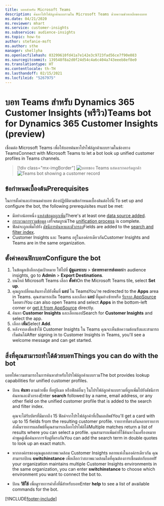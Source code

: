 ```yaml
---
title: บอทสำหรับ Microsoft Teams
description: ค้นหาโปรไฟล์ลูกค้าแบบรวมใน Microsoft Teams ด้วยความช่วยเหลือของบอท
ms.date: 04/21/2020
ms.reviewer: mhart
ms.service: customer-insights
ms.subservice: audience-insights
ms.topic: how-to
author: stefanie-msft
ms.author: sthe
manager: shellyha
ms.openlocfilehash: 03299610fd41a7e142e3c9723fad56ce7f90e083
ms.sourcegitcommit: 139548f8a2d0f24d54c4a6c404a743eeeb8ef8e0
ms.translationtype: HT
ms.contentlocale: th-TH
ms.lasthandoff: 02/15/2021
ms.locfileid: "5267975"
---
```

# <a name="teams-bot-for-dynamics-365-customer-insights-preview"></a><span data-ttu-id="218b7-103">บอท Teams สำหรับ Dynamics 365 Customer Insights (พรีวิว)</span><span class="sxs-lookup"><span data-stu-id="218b7-103">Teams bot for Dynamics 365 Customer Insights (preview)</span></span>

<span data-ttu-id="218b7-104">เชื่อมต่อ Microsoft Teams เพื่อให้บอทค้นหาโปรไฟล์ลูกค้าแบบรวมในช่องทาง Teams</span><span class="sxs-lookup"><span data-stu-id="218b7-104">Connect with Microsoft Teams to let a bot look up unified customer profiles in Teams channels.</span></span>

> [!div class="mx-imgBorder"]
> <span data-ttu-id="218b7-105">![บอทของ Teams แสดงเรกคอร์ดลูกค้า](media/teams-bot.png "บอทของ Teams แสดงเรกคอร์ดลูกค้า")</span><span class="sxs-lookup"><span data-stu-id="218b7-105">![Teams bot showing a customer record](media/teams-bot.png "Teams bot showing a customer record")</span></span>

## <a name="prerequisites"></a><span data-ttu-id="218b7-106">ข้อกำหนดเบื้องต้น</span><span class="sxs-lookup"><span data-stu-id="218b7-106">Prerequisites</span></span>

<span data-ttu-id="218b7-107">ในการตั้งค่าและกำหนดค่าบอท ต้องปฏิบัติตามข้อกำหนดเบื้องต้นต่อไปนี้:</span><span class="sxs-lookup"><span data-stu-id="218b7-107">To set up and configure the bot, the following prerequisites must be met:</span></span>

- <span data-ttu-id="218b7-108">มีอย่างน้อยหนึ่ง [แหล่งข้อมูลถูกเพิ่ม](data-sources.md)</span><span class="sxs-lookup"><span data-stu-id="218b7-108">There's at least one [data source added](data-sources.md).</span></span>
- <span data-ttu-id="218b7-109">[กระบวนการรวมข้อมูล](data-unification.md) เสร็จสมบูรณ์</span><span class="sxs-lookup"><span data-stu-id="218b7-109">The [unification process](data-unification.md) is complete.</span></span>
- <span data-ttu-id="218b7-110">ฟิลด์จะถูกเพิ่มไปยัง [ดัชนีการค้นหาและตัวกรอง](search-filter-index.md)</span><span class="sxs-lookup"><span data-stu-id="218b7-110">Fields are added to the [search and filter index](search-filter-index.md).</span></span>
- <span data-ttu-id="218b7-111">Customer Insights และ Teams อยู่ในองค์กรเดียวกัน</span><span class="sxs-lookup"><span data-stu-id="218b7-111">Customer Insights and Teams are in the same organization.</span></span>

## <a name="configure-the-bot"></a><span data-ttu-id="218b7-112">ตั้งค่าคอนฟิกบอท</span><span class="sxs-lookup"><span data-stu-id="218b7-112">Configure the bot</span></span>

1. <span data-ttu-id="218b7-113">ในข้อมูลเชิงลึกกลุ่มเป้าหมาย ให้ไปที่ **ผู้ดูแลระบบ** > **ปลายทางการส่งออก**</span><span class="sxs-lookup"><span data-stu-id="218b7-113">In audience insights, go to **Admin** > **Export Destinations**.</span></span>
1. <span data-ttu-id="218b7-114">บนไทล์ Microsoft Teams เลือก **ตั้งค่า**</span><span class="sxs-lookup"><span data-stu-id="218b7-114">On the Microsoft Teams tile, select **Set up**.</span></span>
1. <span data-ttu-id="218b7-115">คุณถูกเปลี่ยนเส้นทางไปยังพื้นที่ **แอป** ใน Teams</span><span class="sxs-lookup"><span data-stu-id="218b7-115">You're redirected to the **Apps** area in Teams.</span></span> <span data-ttu-id="218b7-116">คุณสามารถเปิด Teams และเลือก **แอป** ที่มุมล่างซ้ายหรือ [รับจาก AppSource](https://go.microsoft.com/fwlink/?linkid=2124104) โดยตรง</span><span class="sxs-lookup"><span data-stu-id="218b7-116">You can also open Teams and select **Apps** in the bottom-left corner or [get it from AppSource](https://go.microsoft.com/fwlink/?linkid=2124104) directly.</span></span>
1. <span data-ttu-id="218b7-117">ค้นหา **Customer Insights** และเลือกแอป</span><span class="sxs-lookup"><span data-stu-id="218b7-117">Search for **Customer Insights** and select the app.</span></span>
1. <span data-ttu-id="218b7-118">เลือก **เพิ่ม**</span><span class="sxs-lookup"><span data-stu-id="218b7-118">Select **Add**.</span></span>
1. <span data-ttu-id="218b7-119">หลังจากลงชื่อเข้าใช้ Customer Insights ใน Teams คุณจะเห็นข้อความต้อนรับและสามารถเริ่มต้นได้</span><span class="sxs-lookup"><span data-stu-id="218b7-119">After signing in to Customer Insights in Teams, you'll see a welcome message and can get started.</span></span>

## <a name="things-you-can-do-with-the-bot"></a><span data-ttu-id="218b7-120">สิ่งที่คุณสามารถทำได้ด้วยบอท</span><span class="sxs-lookup"><span data-stu-id="218b7-120">Things you can do with the bot</span></span>

<span data-ttu-id="218b7-121">บอทให้ความสามารถในการค้นหาสำหรับโปรไฟล์ลูกค้าแบบรวม</span><span class="sxs-lookup"><span data-stu-id="218b7-121">The bot provides lookup capabilities for unified customer profiles.</span></span>

- <span data-ttu-id="218b7-122">ป้อน **ค้นหา** ตามด้วยชื่อ ที่อยู่อีเมล หรือฟิลด์อื่นๆ ในโปรไฟล์ลูกค้าแบบรวมที่ถูกเพิ่มไปยังดัชนีการค้นหาและตัวกรอง</span><span class="sxs-lookup"><span data-stu-id="218b7-122">Enter **search** followed by a name, email address, or any other field on the unified customer profile that is added to the search and filter index.</span></span>

  <span data-ttu-id="218b7-123">คุณจะได้รับบัตรที่มีมากถึง 15 ฟิลด์จากโปรไฟล์ลูกค้าที่เป็นผลลัพธ์</span><span class="sxs-lookup"><span data-stu-id="218b7-123">You'll get a card with up to 15 fields from the resulting customer profile.</span></span> <span data-ttu-id="218b7-124">รายการที่ตรงกันหลายรายการส่งคืนรายการผลลัพธ์ที่คุณสามารถเลือกโปรไฟล์ได้</span><span class="sxs-lookup"><span data-stu-id="218b7-124">Multiple matches return a list of results where you can select a profile.</span></span> <span data-ttu-id="218b7-125">คุณสามารถเพิ่มคำที่ใช้ค้นหาในเครื่องหมายคำพูดคู่เพื่อค้นหาการจับคู่ที่ตรงกัน</span><span class="sxs-lookup"><span data-stu-id="218b7-125">You can add the search term in double quotes to look up an exact match.</span></span>

- <span data-ttu-id="218b7-126">หากองค์กรของคุณดูแลสภาพแวดล้อม Customer Insights หลายแห่งในองค์กรเดียวกัน คุณสามารถป้อน **switchinstance** เพื่อเลือกว่าสภาพแวดล้อมใดที่คุณต้องการเชื่อมต่อกับบอท</span><span class="sxs-lookup"><span data-stu-id="218b7-126">If your organization maintains multiple Customer Insights environments in the same organization, you can enter **switchinstance** to choose which environment you want to connect the bot to.</span></span>

- <span data-ttu-id="218b7-127">ป้อน **วิธีใช้** เพื่อดูรายการคำสั่งที่มีสำหรับบอท</span><span class="sxs-lookup"><span data-stu-id="218b7-127">Enter **help** to see a list of available commands for the bot.</span></span>  


[!INCLUDE[footer-include](../includes/footer-banner.md)]